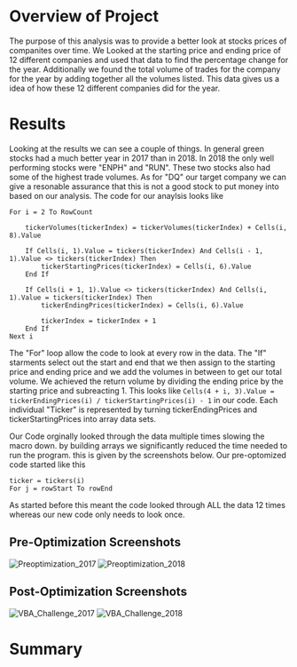 # Overview of Project
The purpose of this analysis was to provide a better look at stocks prices of companites over time. We Looked at the starting price and ending price of 12 different companies and used that data to find the percentage change for the year. Additionally we found the total volume of trades for the company for the year by adding together all the volumes listed.
This data gives us a idea of how these 12 different companies did for the year.

# Results
Looking at the results we can see a couple of things. In general green stocks had a much better year in 2017 than in 2018. In 2018 the only well performing stocks were "ENPH" and "RUN". These two stocks also had some of the highest trade volumes. As for "DQ" our target company we can give a resonable assurance that this is not a good stock to put money into based on our analysis. The code for our anaylsis looks like
 
    For i = 2 To RowCount
  
        tickerVolumes(tickerIndex) = tickerVolumes(tickerIndex) + Cells(i, 8).Value
       
        If Cells(i, 1).Value = tickers(tickerIndex) And Cells(i - 1, 1).Value <> tickers(tickerIndex) Then
            tickerStartingPrices(tickerIndex) = Cells(i, 6).Value
        End If
            
        If Cells(i + 1, 1).Value <> tickers(tickerIndex) And Cells(i, 1).Value = tickers(tickerIndex) Then
            tickerEndingPrices(tickerIndex) = Cells(i, 6).Value
        
            tickerIndex = tickerIndex + 1
        End If
    Next i
   
The "For" loop allow the code to look at every row in the data. The "If" starments select out the start and end that we then assign to the starting price and ending price and we add the volumes in between to get our total volume. We achieved the return volume by dividing the ending price by the starting price and subreacting 1. This looks like `Cells(4 + i, 3).Value = tickerEndingPrices(i) / tickerStartingPrices(i) - 1` in our code. Each individual "Ticker" is represented by turning tickerEndingPrices and tickerStartingPrices into array data sets.

Our Code orginally looked through the data multiple times slowing the macro down. by building arrays we significantly reduced the time needed to run the program. this is given by the screenshots below. Our pre-optomized code started like this
```For i = 0 To 11
ticker = tickers(i)
For j = rowStart To rowEnd
```      
As started before this meant the code looked through ALL the data 12 times whereas our new code only needs to look once.

## Pre-Optimization Screenshots
![Preoptimization_2017](https://user-images.githubusercontent.com/96025706/147890179-63acb1b7-fd0d-483b-9602-aaee7654fbc9.png)
![Preoptimization_2018](https://user-images.githubusercontent.com/96025706/147890180-44d142c5-16e5-4c39-9b6a-8e32969b1bdf.png)
## Post-Optimization Screenshots
![VBA_Challenge_2017](https://user-images.githubusercontent.com/96025706/147890190-c561ea91-91dc-4b09-b388-fd7226f0c18b.png)
![VBA_Challenge_2018](https://user-images.githubusercontent.com/96025706/147890192-3bb5997d-5393-4018-ade4-5baf38736a9b.png)

# Summary
